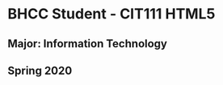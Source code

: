 <!Readme GitHub>
<html>
  <head>
    <meta>
    <title></title>
  </head>
  <body>
    <h1>BHCC Student - CIT111 HTML5</hi>
      <h2>Major: Information Technology</h2>
      <h2>Spring 2020</h2>
  </body>
</html>
